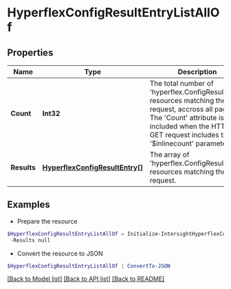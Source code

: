 # HyperflexConfigResultEntryListAllOf
## Properties

Name | Type | Description | Notes
------------ | ------------- | ------------- | -------------
**Count** | **Int32** | The total number of &#39;hyperflex.ConfigResultEntry&#39; resources matching the request, accross all pages. The &#39;Count&#39; attribute is included when the HTTP GET request includes the &#39;$inlinecount&#39; parameter. | [optional] 
**Results** | [**HyperflexConfigResultEntry[]**](HyperflexConfigResultEntry.md) | The array of &#39;hyperflex.ConfigResultEntry&#39; resources matching the request. | [optional] 

## Examples

- Prepare the resource
```powershell
$HyperflexConfigResultEntryListAllOf = Initialize-IntersightHyperflexConfigResultEntryListAllOf  -Count null `
 -Results null
```

- Convert the resource to JSON
```powershell
$HyperflexConfigResultEntryListAllOf | ConvertTo-JSON
```

[[Back to Model list]](../README.md#documentation-for-models) [[Back to API list]](../README.md#documentation-for-api-endpoints) [[Back to README]](../README.md)

